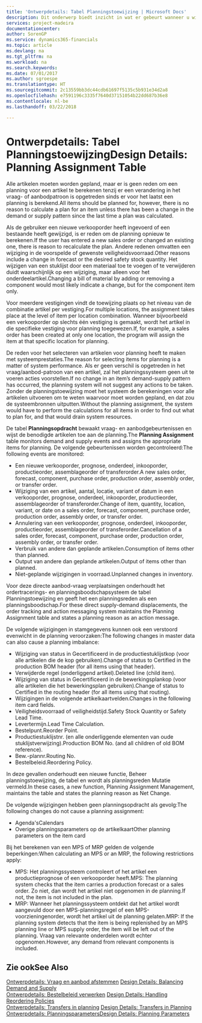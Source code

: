 ```yaml
---
title: 'Ontwerpdetails: Tabel Planningstoewijzing | Microsoft Docs'
description: Dit onderwerp biedt inzicht in wat er gebeurt wanneer u wijzigt hoe u plant voor een artikel.
services: project-madeira
documentationcenter: 
author: SorenGP
ms.service: dynamics365-financials
ms.topic: article
ms.devlang: na
ms.tgt_pltfrm: na
ms.workload: na
ms.search.keywords: 
ms.date: 07/01/2017
ms.author: sgroespe
ms.translationtype: HT
ms.sourcegitcommit: 2c13559bb3dc44cdb61697f5135c5b931e34d2a8
ms.openlocfilehash: e7591196c3335f7640d37151054b22dd687b36e8
ms.contentlocale: nl-be
ms.lasthandoff: 03/22/2018

---
```

# <a name="design-details-planning-assignment-table"></a><span data-ttu-id="0123c-103">Ontwerpdetails: Tabel Planningstoewijzing</span><span class="sxs-lookup"><span data-stu-id="0123c-103">Design Details: Planning Assignment Table</span></span>
<span data-ttu-id="0123c-104">Alle artikelen moeten worden gepland, maar er is geen reden om een planning voor een artikel te berekenen tenzij er een verandering in het vraag- of aanbodpatroon is opgetreden sinds er voor het laatst een planning is berekend.</span><span class="sxs-lookup"><span data-stu-id="0123c-104">All items should be planned for, however, there is no reason to calculate a plan for an item unless there has been a change in the demand or supply pattern since the last time a plan was calculated.</span></span>  
  
<span data-ttu-id="0123c-105">Als de gebruiker een nieuwe verkooporder heeft ingevoerd of een bestaande heeft gewijzigd, is er reden om de planning opnieuw te berekenen.</span><span class="sxs-lookup"><span data-stu-id="0123c-105">If the user has entered a new sales order or changed an existing one, there is reason to recalculate the plan.</span></span> <span data-ttu-id="0123c-106">Andere redenen omvatten een wijziging in de voorspelde of gewenste veiligheidsvoorraad.</span><span class="sxs-lookup"><span data-stu-id="0123c-106">Other reasons include a change in forecast or the desired safety stock quantity.</span></span> <span data-ttu-id="0123c-107">Het wijzigen van een stuklijst door een materiaal toe te voegen of te verwijderen duidt waarschijnlijk op een wijziging, maar alleen voor het onderdeelartikel.</span><span class="sxs-lookup"><span data-stu-id="0123c-107">Changing a bill of material by adding or removing a component would most likely indicate a change, but for the component item only.</span></span>  
  
<span data-ttu-id="0123c-108">Voor meerdere vestigingen vindt de toewijzing plaats op het niveau van de combinatie artikel per vestiging.</span><span class="sxs-lookup"><span data-stu-id="0123c-108">For multiple locations, the assignment takes place at the level of item per location combination.</span></span> <span data-ttu-id="0123c-109">Wanneer bijvoorbeeld een verkooporder op slechts één vestiging is gemaakt, wordt het artikel in die specifieke vestiging voor planning toegewezen.</span><span class="sxs-lookup"><span data-stu-id="0123c-109">If, for example, a sales order has been created at only one location, the program will assign the item at that specific location for planning.</span></span>  
  
<span data-ttu-id="0123c-110">De reden voor het selecteren van artikelen voor planning heeft te maken met systeemprestaties.</span><span class="sxs-lookup"><span data-stu-id="0123c-110">The reason for selecting items for planning is a matter of system performance.</span></span> <span data-ttu-id="0123c-111">Als er geen verschil is opgetreden in het vraag/aanbod-patroon van een artikel, zal het planningssysteem geen uit te voeren acties voorstellen.</span><span class="sxs-lookup"><span data-stu-id="0123c-111">If no change in an item’s demand-supply pattern has occurred, the planning system will not suggest any actions to be taken.</span></span> <span data-ttu-id="0123c-112">Zonder de planningstoewijzing moet het systeem de berekeningen voor alle artikelen uitvoeren om te weten waarvoor moet worden gepland, en dat zou de systeembronnen uitputten.</span><span class="sxs-lookup"><span data-stu-id="0123c-112">Without the planning assignment, the system would have to perform the calculations for all items in order to find out what to plan for, and that would drain system resources.</span></span>  
  
<span data-ttu-id="0123c-113">De tabel **Planningsopdracht** bewaakt vraag- en aanbodgebeurtenissen en wijst de benodigde artikelen toe aan de planning.</span><span class="sxs-lookup"><span data-stu-id="0123c-113">The **Planning Assignment** table monitors demand and supply events and assigns the appropriate items for planning.</span></span> <span data-ttu-id="0123c-114">De volgende gebeurtenissen worden gecontroleerd:</span><span class="sxs-lookup"><span data-stu-id="0123c-114">The following events are monitored:</span></span>  
  
* <span data-ttu-id="0123c-115">Een nieuwe verkooporder, prognose, onderdeel, inkooporder, productieorder, assemblageorder of transferorder.</span><span class="sxs-lookup"><span data-stu-id="0123c-115">A new sales order, forecast, component, purchase order, production order, assembly order, or transfer order.</span></span>  
* <span data-ttu-id="0123c-116">Wijziging van een artikel, aantal, locatie, variant of datum in een verkooporder, prognose, onderdeel, inkooporder, productieorder, assemblageorder of transferorder.</span><span class="sxs-lookup"><span data-stu-id="0123c-116">Change of item, quantity, location, variant, or date on a sales order, forecast, component, purchase order, production order, assembly order, or transfer order.</span></span>  
* <span data-ttu-id="0123c-117">Annulering van een verkooporder, prognose, onderdeel, inkooporder, productieorder, assemblageorder of transferorder.</span><span class="sxs-lookup"><span data-stu-id="0123c-117">Cancellation of a sales order, forecast, component, purchase order, production order, assembly order, or transfer order.</span></span>  
* <span data-ttu-id="0123c-118">Verbruik van andere dan geplande artikelen.</span><span class="sxs-lookup"><span data-stu-id="0123c-118">Consumption of items other than planned.</span></span>  
* <span data-ttu-id="0123c-119">Output van andere dan geplande artikelen.</span><span class="sxs-lookup"><span data-stu-id="0123c-119">Output of items other than planned.</span></span>  
* <span data-ttu-id="0123c-120">Niet-geplande wijzigingen in voorraad.</span><span class="sxs-lookup"><span data-stu-id="0123c-120">Unplanned changes in inventory.</span></span>  
  
<span data-ttu-id="0123c-121">Voor deze directe aanbod-vraag verplaatsingen onderhoudt het ordertracerings- en planningsboodschapsysteem de tabel Planningstoewijzing en geeft het een planningsreden als een planningsboodschap.</span><span class="sxs-lookup"><span data-stu-id="0123c-121">For these direct supply-demand displacements, the order tracking and action messaging system maintains the Planning Assignment table and states a planning reason as an action message.</span></span>  
  
<span data-ttu-id="0123c-122">De volgende wijzigingen in stamgegevens kunnen ook een verstoord evenwicht in de planning veroorzaken:</span><span class="sxs-lookup"><span data-stu-id="0123c-122">The following changes in master data can also cause a planning imbalance:</span></span>  
  
* <span data-ttu-id="0123c-123">Wijziging van status in Gecertificeerd in de productiestuklijstkop (voor alle artikelen die de kop gebruiken).</span><span class="sxs-lookup"><span data-stu-id="0123c-123">Change of status to Certified in the production BOM header (for all items using that header).</span></span>  
* <span data-ttu-id="0123c-124">Verwijderde regel (onderliggend artikel).</span><span class="sxs-lookup"><span data-stu-id="0123c-124">Deleted line (child item).</span></span>  
* <span data-ttu-id="0123c-125">Wijziging van status in Gecertificeerd in de bewerkingsplankop (voor alle artikelen die het bewerkingsplan gebruiken).</span><span class="sxs-lookup"><span data-stu-id="0123c-125">Change of status to Certified in the routing header (for all items using that routing).</span></span>  
* <span data-ttu-id="0123c-126">Wijzigingen in de volgende artikelkaartvelden.</span><span class="sxs-lookup"><span data-stu-id="0123c-126">Changes in the following item card fields.</span></span>  
* <span data-ttu-id="0123c-127">Veiligheidsvoorraad of veiligheidstijd.</span><span class="sxs-lookup"><span data-stu-id="0123c-127">Safety Stock Quantity or Safety Lead Time.</span></span>  
* <span data-ttu-id="0123c-128">Levertermijn.</span><span class="sxs-lookup"><span data-stu-id="0123c-128">Lead Time Calculation.</span></span>  
* <span data-ttu-id="0123c-129">Bestelpunt.</span><span class="sxs-lookup"><span data-stu-id="0123c-129">Reorder Point.</span></span>  
* <span data-ttu-id="0123c-130">Productiestuklijstnr. (en alle onderliggende elementen van oude stuklijstverwijzing).</span><span class="sxs-lookup"><span data-stu-id="0123c-130">Production BOM No. (and all children of old BOM reference).</span></span>  
* <span data-ttu-id="0123c-131">Bew.-plannr.</span><span class="sxs-lookup"><span data-stu-id="0123c-131">Routing No.</span></span>  
* <span data-ttu-id="0123c-132">Bestelbeleid.</span><span class="sxs-lookup"><span data-stu-id="0123c-132">Reordering Policy.</span></span>  
  
<span data-ttu-id="0123c-133">In deze gevallen onderhoudt een nieuwe functie, Beheer planningstoewijzing, de tabel en wordt als planningsreden Mutatie vermeld.</span><span class="sxs-lookup"><span data-stu-id="0123c-133">In these cases, a new function, Planning Assignment Management, maintains the table and states the planning reason as Net Change.</span></span>  
  
<span data-ttu-id="0123c-134">De volgende wijzigingen hebben geen planningsopdracht als gevolg:</span><span class="sxs-lookup"><span data-stu-id="0123c-134">The following changes do not cause a planning assignment:</span></span>  
  
* <span data-ttu-id="0123c-135">Agenda's</span><span class="sxs-lookup"><span data-stu-id="0123c-135">Calendars</span></span>  
* <span data-ttu-id="0123c-136">Overige planningsparameters op de artikelkaart</span><span class="sxs-lookup"><span data-stu-id="0123c-136">Other planning parameters on the item card</span></span>  
  
<span data-ttu-id="0123c-137">Bij het berekenen van een MPS of MRP gelden de volgende beperkingen:</span><span class="sxs-lookup"><span data-stu-id="0123c-137">When calculating an MPS or an MRP, the following restrictions apply:</span></span>  
  
* <span data-ttu-id="0123c-138">MPS: Het planningssysteem controleert of het artikel een productieprognose of een verkooporder heeft.</span><span class="sxs-lookup"><span data-stu-id="0123c-138">MPS: The planning system checks that the item carries a production forecast or a sales order.</span></span> <span data-ttu-id="0123c-139">Zo niet, dan wordt het artikel niet opgenomen in de planning.</span><span class="sxs-lookup"><span data-stu-id="0123c-139">If not, the item is not included in the plan.</span></span>  
* <span data-ttu-id="0123c-140">MRP: Wanneer het planningssysteem ontdekt dat het artikel wordt aangevuld door een MPS-planningsregel of een MPS-voorzieningenorder, wordt het artikel uit de planning gelaten.</span><span class="sxs-lookup"><span data-stu-id="0123c-140">MRP: If the planning system detects that the item is being replenished by an MPS planning line or MPS supply order, the item will be left out of the planning.</span></span> <span data-ttu-id="0123c-141">Vraag van relevante onderdelen wordt echter opgenomen.</span><span class="sxs-lookup"><span data-stu-id="0123c-141">However, any demand from relevant components is included.</span></span>  
  
## <a name="see-also"></a><span data-ttu-id="0123c-142">Zie ook</span><span class="sxs-lookup"><span data-stu-id="0123c-142">See Also</span></span>  
<span data-ttu-id="0123c-143">[Ontwerpdetails: Vraag en aanbod afstemmen](design-details-balancing-demand-and-supply.md) </span><span class="sxs-lookup"><span data-stu-id="0123c-143">[Design Details: Balancing Demand and Supply](design-details-balancing-demand-and-supply.md) </span></span>  
<span data-ttu-id="0123c-144">[Ontwerpdetails: Bestelbeleid verwerken](design-details-handling-reordering-policies.md) </span><span class="sxs-lookup"><span data-stu-id="0123c-144">[Design Details: Handling Reordering Policies](design-details-handling-reordering-policies.md) </span></span>  
<span data-ttu-id="0123c-145">[Ontwerpdetails: Transfers in planning](design-details-transfers-in-planning.md) </span><span class="sxs-lookup"><span data-stu-id="0123c-145">[Design Details: Transfers in Planning](design-details-transfers-in-planning.md) </span></span>  
[<span data-ttu-id="0123c-146">Ontwerpdetails: Planningsparameters</span><span class="sxs-lookup"><span data-stu-id="0123c-146">Design Details: Planning Parameters</span></span>](design-details-planning-parameters.md)  

